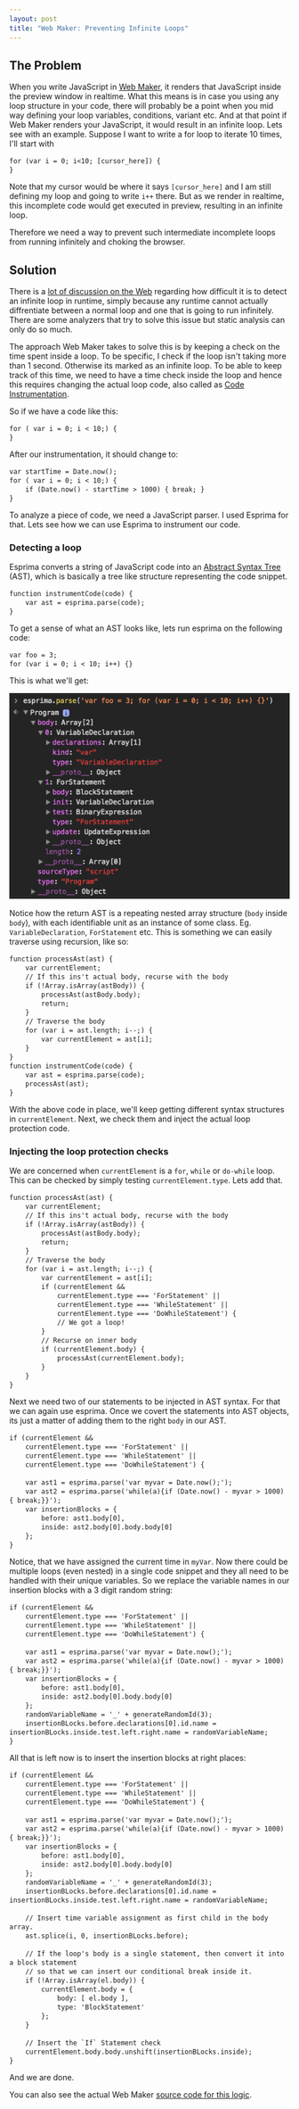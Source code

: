 ```yaml
---
layout: post
title: "Web Maker: Preventing Infinite Loops"
---
```


## The Problem

When you write JavaScript in [Web Maker](https://kushagragour.in/lab/web-maker), it renders that JavaScript inside the preview window in realtime. What this means is in case you using any loop structure in your code, there will probably be a point when you mid way defining your loop variables, conditions, variant etc. And at that point if Web Maker renders your JavaScript, it would result in an infinite loop. Lets see with an example. Suppose I want to write a for loop to iterate 10 times, I'll start with

```
for (var i = 0; i<10; [cursor_here]) {
}
```

Note that my cursor would be where it says `[cursor_here]` and I am still defining my loop and going to write `i++` there. But as we render in realtime, this incomplete code would get executed in preview, resulting in an infinite loop.

Therefore we need a way to prevent such intermediate incomplete loops from running infinitely and choking the browser.

## Solution

There is a [lot of discussion on the Web](http://mca.nowgray.com/2017/01/can-runtime-environment-detect-infinite.html) regarding how difficult it is to detect an infinite loop in runtime, simply because any runtime cannot actually diffrentiate between a normal loop and one that is going to run infinitely. There are some analyzers that try to solve this issue but static analysis can only do so much.

The approach Web Maker takes to solve this is by keeping a check on the time spent inside a loop. To be specific, I check if the loop isn't taking more than 1 second. Otherwise its marked as an infinite loop. To be able to keep track of this time, we need to have a time check inside the loop and hence this requires changing the actual loop code, also called as [Code Instrumentation](https://en.wikipedia.org/wiki/Instrumentation_(computer_programming)).

So if we have a code like this:

```
for ( var i = 0; i < 10;) {
}
```

After our instrumentation, it should change to:

```
var startTime = Date.now();
for ( var i = 0; i < 10;) {
	if (Date.now() - startTime > 1000) { break; }
}
```

To analyze a piece of code, we need a JavaScript parser. I used Esprima for that. Lets see how we can use Esprima to instrument our code.

### Detecting a loop

Esprima converts a string of JavaScript code into an [Abstract Syntax Tree](https://en.wikipedia.org/wiki/Abstract_syntax_tree) (AST), which is basically a tree like structure representing the code snippet.

```
function instrumentCode(code) {
	var ast = esprima.parse(code);
}
```

To get a sense of what an AST looks like, lets run esprima on the following code:

```
var foo = 3;
for (var i = 0; i < 10; i++) {}
```

This is what we'll get:

![](/images/ast.png)

Notice how the return AST is a repeating nested array structure (`body` inside `body`), with each identifiable unit as an instance of some class. Eg. `VariableDeclaration`, `ForStatement` etc. This is something we can easily traverse using recursion, like so:

```
function processAst(ast) {
	var currentElement;
	// If this ins't actual body, recurse with the body
	if (!Array.isArray(astBody)) {
		processAst(astBody.body);
		return;
	}
    // Traverse the body
    for (var i = ast.length; i--;) {
    	var currentElement = ast[i];
    }
}
function instrumentCode(code) {
	var ast = esprima.parse(code);
    processAst(ast);
}
```

With the above code in place, we'll keep getting different syntax structures in `currentElement`. Next, we check them and inject the actual loop protection code.

### Injecting the loop protection checks

We are concerned when `currentElement` is a `for`, `while` or `do-while` loop. This can be checked by simply testing `currentElement.type`. Lets add that.

```
function processAst(ast) {
	var currentElement;
	// If this ins't actual body, recurse with the body
	if (!Array.isArray(astBody)) {
		processAst(astBody.body);
		return;
	}
    // Traverse the body
    for (var i = ast.length; i--;) {
    	var currentElement = ast[i];
        if (currentElement &&
        	currentElement.type === 'ForStatement' ||
            currentElement.type === 'WhileStatement' ||
            currentElement.type === 'DoWhileStatement') {
            // We got a loop!
        }
        // Recurse on inner body
        if (currentElement.body) {
        	processAst(currentElement.body);
        }
    }
}
```

Next we need two of our statements to be injected in AST syntax. For that we can again use esprima. Once we covert the statements into AST objects, its just a matter of adding them to the right `body` in our AST.

```
if (currentElement &&
    currentElement.type === 'ForStatement' ||
    currentElement.type === 'WhileStatement' ||
    currentElement.type === 'DoWhileStatement') {

    var ast1 = esprima.parse('var myvar = Date.now();');
    var ast2 = esprima.parse('while(a){if (Date.now() - myvar > 1000) { break;}}');
    var insertionBlocks = {
        before: ast1.body[0],
        inside: ast2.body[0].body.body[0]
    };
}
```

Notice, that we have assigned the current time in `myVar`. Now there could be multiple loops (even nested) in a single code snippet and they all need to be handled with their unique variables. So we replace the variable names in our insertion blocks with a 3 digit random string:

```
if (currentElement &&
    currentElement.type === 'ForStatement' ||
    currentElement.type === 'WhileStatement' ||
    currentElement.type === 'DoWhileStatement') {

    var ast1 = esprima.parse('var myvar = Date.now();');
    var ast2 = esprima.parse('while(a){if (Date.now() - myvar > 1000) { break;}}');
    var insertionBlocks = {
        before: ast1.body[0],
        inside: ast2.body[0].body.body[0]
    };
    randomVariableName = '_' + generateRandomId(3);
    insertionBLocks.before.declarations[0].id.name = insertionBLocks.inside.test.left.right.name = randomVariableName;
}
```

All that is left now is to insert the insertion blocks at right places:

```
if (currentElement &&
    currentElement.type === 'ForStatement' ||
    currentElement.type === 'WhileStatement' ||
    currentElement.type === 'DoWhileStatement') {

    var ast1 = esprima.parse('var myvar = Date.now();');
    var ast2 = esprima.parse('while(a){if (Date.now() - myvar > 1000) { break;}}');
    var insertionBlocks = {
        before: ast1.body[0],
        inside: ast2.body[0].body.body[0]
    };
    randomVariableName = '_' + generateRandomId(3);
    insertionBLocks.before.declarations[0].id.name = insertionBLocks.inside.test.left.right.name = randomVariableName;

    // Insert time variable assignment as first child in the body array.
    ast.splice(i, 0, insertionBLocks.before);

    // If the loop's body is a single statement, then convert it into a block statement
    // so that we can insert our conditional break inside it.
    if (!Array.isArray(el.body)) {
    	currentElement.body = {
        	body: [ el.body ],
        	type: 'BlockStatement'
      	};
    }

    // Insert the `If` Statement check
    currentElement.body.body.unshift(insertionBLocks.inside);
}
```

And we are done.

You can also see the actual Web Maker [source code for this logic](https://github.com/chinchang/web-maker/blob/master/src/utils.js).

